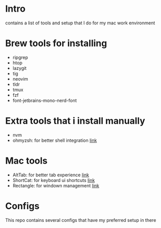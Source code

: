 # Intro

contains a list of tools and setup that I do for my mac work environment

# Brew tools for installing

- ripgrep
- htop
- lazygit
- tig
- neovim
- tldr
- tmux
- fzf
- font-jetbrains-mono-nerd-font

# Extra tools that i install manually

- nvm
- ohmyzsh: for better shell integration [link](https://ohmyz.sh/)

# Mac tools

- AltTab: for better tab experience [link](https://alt-tab-macos.netlify.app/)
- ShortCat: for keyboard ui shortcuts [link](https://shortcat.app/)
- Rectangle: for windown management [link](https://rectangleapp.com/)

# Configs

This repo contains several configs that have my preferred setup in there
